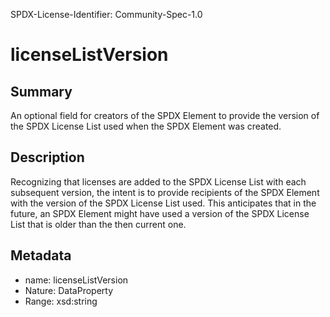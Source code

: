 SPDX-License-Identifier: Community-Spec-1.0

# licenseListVersion

## Summary

An optional field for creators of the SPDX Element to provide the version of the SPDX License List used when the SPDX Element was created.

## Description

Recognizing that licenses are added to the SPDX License List with each subsequent version, the intent is to provide recipients of the SPDX Element with the version of the SPDX License List used. This anticipates that in the future, an SPDX Element might have used a version of the SPDX License List that is older than the then current one.

## Metadata

- name: licenseListVersion
- Nature: DataProperty
- Range: xsd:string

